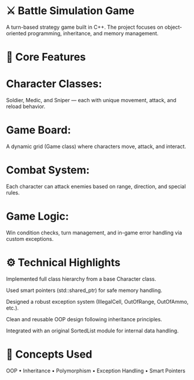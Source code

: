 # ⚔️ Battle Simulation Game 
A turn-based strategy game built in C++.
The project focuses on object-oriented programming, inheritance, and memory management.

# 🔹  Core Features

# Character Classes:
Soldier, Medic, and Sniper — each with unique movement, attack, and reload behavior.

# Game Board:
A dynamic grid (Game class) where characters move, attack, and interact.

# Combat System:
Each character can attack enemies based on range, direction, and special rules.

# Game Logic:
Win condition checks, turn management, and in-game error handling via custom exceptions.

# ⚙️ Technical Highlights

Implemented full class hierarchy from a base Character class.

Used smart pointers (std::shared_ptr) for safe memory handling.

Designed a robust exception system (IllegalCell, OutOfRange, OutOfAmmo, etc.).

Clean and reusable OOP design following inheritance principles.

Integrated with an original SortedList module for internal data handling.

# 🧠 Concepts Used

OOP • Inheritance • Polymorphism • Exception Handling • Smart Pointers
